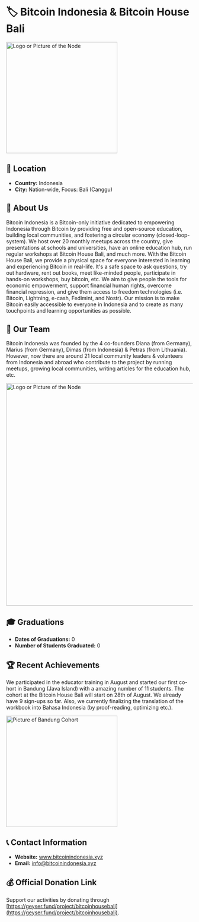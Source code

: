 # 🏷️ Bitcoin Indonesia & Bitcoin House Bali
<img src="https://github.com/MyFirstBitcoin/Light-Node-Directory/blob/37ba241682749014b3cab8c5f991dc22f200bb6d/Indonesia%20--%20Bitcoin%20Indonesia/Bitcoin%20Indonesia%20Logo%20Black%20Font.png" width="300" alt="Logo or Picture of the Node"> <!-- 1 picture maximum -->
## 📍 Location
- **Country:** Indonesia
- **City:** Nation-wide, Focus: Bali (Canggu)

## 📖 About Us
Bitcoin Indonesia is a Bitcoin-only initiative dedicated to empowering Indonesia through Bitcoin by providing free and open-source education, building local communities, and fostering a circular economy (closed-loop-system). We host over 20 monthly meetups across the country, give presentations at schools and universities, have an online education hub, run regular workshops at Bitcoin House Bali, and much more. With the Bitcoin House Bali, we provide a physical space for everyone interested in learning and experiencing Bitcoin in real-life. It's a safe space to ask questions, try out hardware, rent out books, meet like-minded people, participate in hands-on workshops, buy bitcoin, etc. We aim to give people the tools for economic empowerment, support financial human rights, overcome financial repression, and give them access to freedom technologies (i.e. Bitcoin, Lightning, e-cash, Fedimint, and Nostr). Our mission is to make Bitcoin easily accessible to everyone in Indonesia and to create as many touchpoints and learning opportunities as possible.

## 👥 Our Team
Bitcoin Indonesia was founded by the 4 co-founders Diana (from Germany), Marius (from Germany), Dimas (from Indonesia) & Petras (from Lithuania). However, now there are around 21 local community leaders & volunteers from Indonesia and abroad who contribute to the project by running meetups, growing local communities, writing articles for the education hub, etc.

<img src="https://github.com/MyFirstBitcoin/Light-Node-Directory/blob/main/Indonesia%20--%20Bitcoin%20Indonesia/Community%20Banner.png" width="600" alt="Logo or Picture of the Node"> <!-- 1 picture maximum -->
## 🎓 Graduations
- **Dates of Graduations:** 0
- **Number of Students Graduated:** 0

## 🏆 Recent Achievements
We participated in the educator training in August and started our first co-hort in Bandung (Java Island) with a amazing number of 11 students. The cohort at the Bitcoin House Bali will start on 28th of August. We already have 9 sign-ups so far. Also, we currently finalizing the translation of the workbook into Bahasa Indonesia (by proof-reading, optimizing etc.).

<img src="https://github.com/MyFirstBitcoin/Light-Node-Directory/blob/b42c0dbdc981a7713c64935dbe3d5bc5e892e215/Indonesia%20--%20Bitcoin%20Indonesia/Bandung%20MFB%201st%20Cohort.jpeg" width="300" alt="Picture of Bandung Cohort"> <!-- 1 picture maximum -->

## 📞 Contact Information
- **Website:** www.bitcoinindonesia.xyz
- **Email:** info@bitcoinindonesia.xyz

## 💰 Official Donation Link
Support our activities by donating through [https://geyser.fund/project/bitcoinhousebali](https://geyser.fund/project/bitcoinhousebali).
